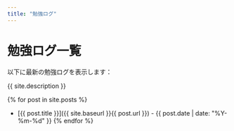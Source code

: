 ```yaml
---
title: "勉強ログ"
---
```




# 勉強ログ一覧

以下に最新の勉強ログを表示します：

{{ site.description }}

{% for post in site.posts %}
  * [{{ post.title }}]({{ site.baseurl }}{{ post.url }}) - {{ post.date | date: "%Y-%m-%d" }}
{% endfor %}

